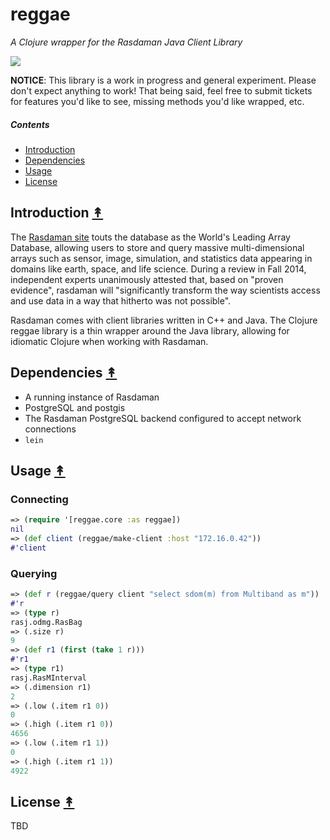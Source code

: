 # reggae

*A Clojure wrapper for the Rasdaman Java Client Library*

[![][logo]][logo-large]

[logo]: resources/images/clj-reggea-logo-3.png
[logo-large]: resources/images/clj-reggea-logo-3-large.png

**NOTICE**: This library is a work in progress and general experiment. Please don't expect anything to work! That being said, feel free to submit tickets for features you'd like to see, missing methods you'd like wrapped, etc.

##### Contents

* [Introduction](#introduction-)
* [Dependencies](#dependencies-)
* [Usage](#usage-)
* [License](#license-)


## Introduction [&#x219F;](#contents)

The [Rasdaman site](http://www.rasdaman.org/) touts the database as the World's Leading Array Database, allowing users to store and query massive multi-dimensional ​arrays such as sensor, image, simulation, and statistics data appearing in domains like earth, space, and life science. During a review in Fall 2014, independent experts unanimously attested that, based on "proven evidence", rasdaman will "significantly transform the way scientists access and use data in a way that hitherto was not possible".

Rasdaman comes with client libraries written in C++ and Java. The Clojure reggae library is a thin wrapper around the Java library, allowing for idiomatic Clojure when working with Rasdaman.


## Dependencies [&#x219F;](#contents)

 * A running instance of Rasdaman
 * PostgreSQL and postgis
 * The Rasdaman PostgreSQL backend configured to accept network connections
 * ``lein``


## Usage [&#x219F;](#contents)


### Connecting

```clojure
=> (require '[reggae.core :as reggae])
nil
=> (def client (reggae/make-client :host "172.16.0.42"))
#'client
```

### Querying

```clojure
=> (def r (reggae/query client "select sdom(m) from Multiband as m"))
#'r
=> (type r)
rasj.odmg.RasBag
=> (.size r)
9
=> (def r1 (first (take 1 r)))
#'r1
=> (type r1)
rasj.RasMInterval
=> (.dimension r1)
2
=> (.low (.item r1 0))
0
=> (.high (.item r1 0))
4656
=> (.low (.item r1 1))
0
=> (.high (.item r1 1))
4922
```

## License [&#x219F;](#contents)

TBD
